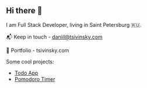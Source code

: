 ## Hi there 👋


I am Full Stack Developer, living in Saint Petersburg :ru:.

:mailbox_with_mail: Keep in touch - daniil@tsivinsky.com

:rocket: Portfolio - tsivinsky.com

Some cool projects:
- [Todo App](https://todo.tsivinsky.com)
- [Pomodoro Timer](https://pomo.tsivinsky.com)
